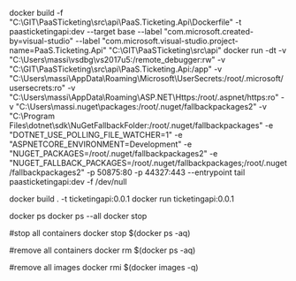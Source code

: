 docker build -f "C:\GIT\PaaSTicketing\src\api\PaaS.Ticketing.Api\Dockerfile" -t paasticketingapi:dev --target base  --label "com.microsoft.created-by=visual-studio" --label "com.microsoft.visual-studio.project-name=PaaS.Ticketing.Api" "C:\GIT\PaaSTicketing\src\api" 
docker run -dt -v "C:\Users\massi\vsdbg\vs2017u5:/remote_debugger:rw" -v "C:\GIT\PaaSTicketing\src\api\PaaS.Ticketing.Api:/app" -v "C:\Users\massi\AppData\Roaming\Microsoft\UserSecrets:/root/.microsoft/usersecrets:ro" -v "C:\Users\massi\AppData\Roaming\ASP.NET\Https:/root/.aspnet/https:ro" -v "C:\Users\massi\.nuget\packages\:/root/.nuget/fallbackpackages2" -v "C:\Program Files\dotnet\sdk\NuGetFallbackFolder:/root/.nuget/fallbackpackages" -e "DOTNET_USE_POLLING_FILE_WATCHER=1" -e "ASPNETCORE_ENVIRONMENT=Development" -e "NUGET_PACKAGES=/root/.nuget/fallbackpackages2" -e "NUGET_FALLBACK_PACKAGES=/root/.nuget/fallbackpackages;/root/.nuget/fallbackpackages2" -p 50875:80 -p 44327:443 --entrypoint tail paasticketingapi:dev -f /dev/null 

docker build . -t ticketingapi:0.0.1
docker run ticketingapi:0.0.1

docker ps
docker ps --all
docker stop 

#stop all containers
docker stop $(docker ps -aq)

#remove all containers
docker rm $(docker ps -aq)

#remove all images
docker rmi $(docker images -q)

